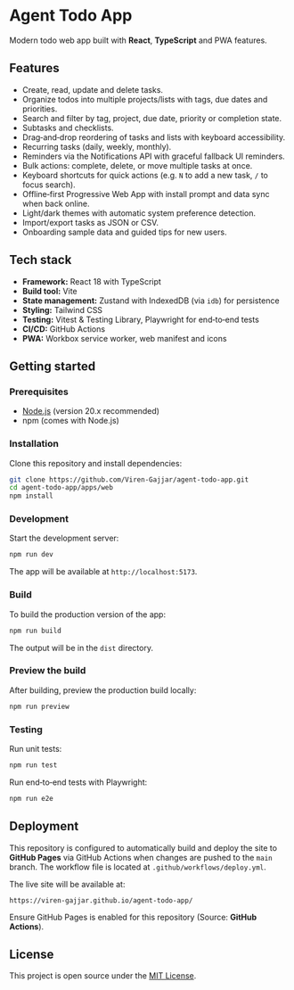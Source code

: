 # Agent Todo App

Modern todo web app built with **React**, **TypeScript** and PWA features.

## Features

- Create, read, update and delete tasks.
- Organize todos into multiple projects/lists with tags, due dates and priorities.
- Search and filter by tag, project, due date, priority or completion state.
- Subtasks and checklists.
- Drag‑and‑drop reordering of tasks and lists with keyboard accessibility.
- Recurring tasks (daily, weekly, monthly).
- Reminders via the Notifications API with graceful fallback UI reminders.
- Bulk actions: complete, delete, or move multiple tasks at once.
- Keyboard shortcuts for quick actions (e.g. `N` to add a new task, `/` to focus search).
- Offline‑first Progressive Web App with install prompt and data sync when back online.
- Light/dark themes with automatic system preference detection.
- Import/export tasks as JSON or CSV.
- Onboarding sample data and guided tips for new users.

## Tech stack

- **Framework:** React 18 with TypeScript
- **Build tool:** Vite
- **State management:** Zustand with IndexedDB (via `idb`) for persistence
- **Styling:** Tailwind CSS
- **Testing:** Vitest & Testing Library, Playwright for end‑to‑end tests
- **CI/CD:** GitHub Actions
- **PWA:** Workbox service worker, web manifest and icons

## Getting started

### Prerequisites

- [Node.js](https://nodejs.org/) (version 20.x recommended)
- npm (comes with Node.js)

### Installation

Clone this repository and install dependencies:

```bash
git clone https://github.com/Viren-Gajjar/agent-todo-app.git
cd agent-todo-app/apps/web
npm install
```

### Development

Start the development server:

```bash
npm run dev
```

The app will be available at `http://localhost:5173`.

### Build

To build the production version of the app:

```bash
npm run build
```

The output will be in the `dist` directory.

### Preview the build

After building, preview the production build locally:

```bash
npm run preview
```

### Testing

Run unit tests:

```bash
npm run test
```

Run end‑to‑end tests with Playwright:

```bash
npm run e2e
```

## Deployment

This repository is configured to automatically build and deploy the site to **GitHub Pages** via GitHub Actions when changes are pushed to the `main` branch. The workflow file is located at `.github/workflows/deploy.yml`.

The live site will be available at:

```
https://viren-gajjar.github.io/agent-todo-app/
```

Ensure GitHub Pages is enabled for this repository (Source: **GitHub Actions**).

## License

This project is open source under the [MIT License](LICENSE).
